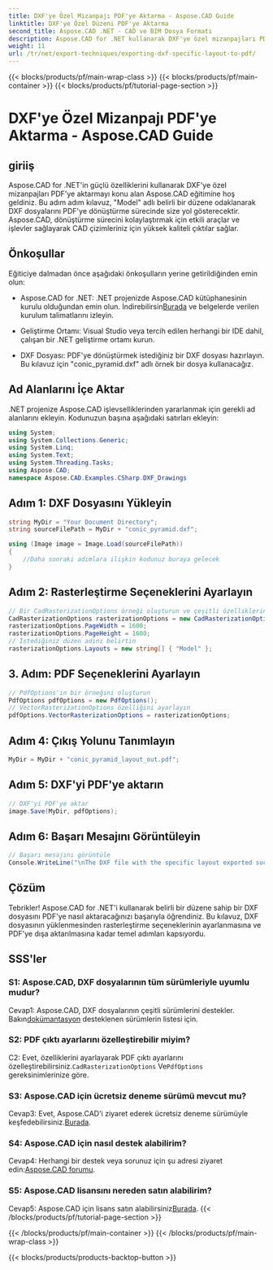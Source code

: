 ```yaml
---
title: DXF'ye Özel Mizanpajı PDF'ye Aktarma - Aspose.CAD Guide
linktitle: DXF'ye Özel Düzeni PDF'ye Aktarma
second_title: Aspose.CAD .NET - CAD ve BIM Dosya Formatı
description: Aspose.CAD for .NET kullanarak DXF'ye özel mizanpajları PDF'ye nasıl aktaracağınızı öğrenin. Verimli ve kaliteli dönüşümler için adım adım kılavuzumuzu izleyin.
weight: 11
url: /tr/net/export-techniques/exporting-dxf-specific-layout-to-pdf/
---
```


{{< blocks/products/pf/main-wrap-class >}}
{{< blocks/products/pf/main-container >}}
{{< blocks/products/pf/tutorial-page-section >}}

# DXF'ye Özel Mizanpajı PDF'ye Aktarma - Aspose.CAD Guide

## giriiş

Aspose.CAD for .NET'in güçlü özelliklerini kullanarak DXF'ye özel mizanpajları PDF'ye aktarmayı konu alan Aspose.CAD eğitimine hoş geldiniz. Bu adım adım kılavuz, "Model" adlı belirli bir düzene odaklanarak DXF dosyalarını PDF'ye dönüştürme sürecinde size yol gösterecektir. Aspose.CAD, dönüştürme sürecini kolaylaştırmak için etkili araçlar ve işlevler sağlayarak CAD çizimleriniz için yüksek kaliteli çıktılar sağlar.

## Önkoşullar

Eğiticiye dalmadan önce aşağıdaki önkoşulların yerine getirildiğinden emin olun:

- Aspose.CAD for .NET: .NET projenizde Aspose.CAD kütüphanesinin kurulu olduğundan emin olun. İndirebilirsin[Burada](https://releases.aspose.com/cad/net/) ve belgelerde verilen kurulum talimatlarını izleyin.

- Geliştirme Ortamı: Visual Studio veya tercih edilen herhangi bir IDE dahil, çalışan bir .NET geliştirme ortamı kurun.

- DXF Dosyası: PDF'ye dönüştürmek istediğiniz bir DXF dosyası hazırlayın. Bu kılavuz için "conic_pyramid.dxf" adlı örnek bir dosya kullanacağız.

## Ad Alanlarını İçe Aktar

.NET projenize Aspose.CAD işlevselliklerinden yararlanmak için gerekli ad alanlarını ekleyin. Kodunuzun başına aşağıdaki satırları ekleyin:

```csharp
using System;
using System.Collections.Generic;
using System.Linq;
using System.Text;
using System.Threading.Tasks;
using Aspose.CAD;
namespace Aspose.CAD.Examples.CSharp.DXF_Drawings

```

## Adım 1: DXF Dosyasını Yükleyin

```csharp
string MyDir = "Your Document Directory";
string sourceFilePath = MyDir + "conic_pyramid.dxf";

using (Image image = Image.Load(sourceFilePath))
{
    //Daha sonraki adımlara ilişkin kodunuz buraya gelecek
}
```

## Adım 2: Rasterleştirme Seçeneklerini Ayarlayın

```csharp
// Bir CadRasterizationOptions örneği oluşturun ve çeşitli özelliklerini ayarlayın
CadRasterizationOptions rasterizationOptions = new CadRasterizationOptions();
rasterizationOptions.PageWidth = 1600;
rasterizationOptions.PageHeight = 1600;
// İstediğiniz düzen adını belirtin
rasterizationOptions.Layouts = new string[] { "Model" };
```

## 3. Adım: PDF Seçeneklerini Ayarlayın

```csharp
// PdfOptions'ın bir örneğini oluşturun
PdfOptions pdfOptions = new PdfOptions();
// VectorRasterizationOptions özelliğini ayarlayın
pdfOptions.VectorRasterizationOptions = rasterizationOptions;
```

## Adım 4: Çıkış Yolunu Tanımlayın

```csharp
MyDir = MyDir + "conic_pyramid_layout_out.pdf";
```

## Adım 5: DXF'yi PDF'ye aktarın

```csharp
// DXF'yi PDF'ye aktar
image.Save(MyDir, pdfOptions);
```

## Adım 6: Başarı Mesajını Görüntüleyin

```csharp
// Başarı mesajını görüntüle
Console.WriteLine("\nThe DXF file with the specific layout exported successfully to PDF.\nFile saved at " + MyDir);
```

## Çözüm

Tebrikler! Aspose.CAD for .NET'i kullanarak belirli bir düzene sahip bir DXF dosyasını PDF'ye nasıl aktaracağınızı başarıyla öğrendiniz. Bu kılavuz, DXF dosyasının yüklenmesinden rasterleştirme seçeneklerinin ayarlanmasına ve PDF'ye dışa aktarılmasına kadar temel adımları kapsıyordu.

## SSS'ler

### S1: Aspose.CAD, DXF dosyalarının tüm sürümleriyle uyumlu mudur?

 Cevap1: Aspose.CAD, DXF dosyalarının çeşitli sürümlerini destekler. Bakın[dokümantasyon](https://reference.aspose.com/cad/net/) desteklenen sürümlerin listesi için.

### S2: PDF çıktı ayarlarını özelleştirebilir miyim?

C2: Evet, özelliklerini ayarlayarak PDF çıktı ayarlarını özelleştirebilirsiniz.`CadRasterizationOptions` Ve`PdfOptions` gereksinimlerinize göre.

### S3: Aspose.CAD için ücretsiz deneme sürümü mevcut mu?

 Cevap3: Evet, Aspose.CAD'i ziyaret ederek ücretsiz deneme sürümüyle keşfedebilirsiniz.[Burada](https://releases.aspose.com/).

### S4: Aspose.CAD için nasıl destek alabilirim?

 Cevap4: Herhangi bir destek veya sorunuz için şu adresi ziyaret edin:[Aspose.CAD forumu](https://forum.aspose.com/c/cad/19).

### S5: Aspose.CAD lisansını nereden satın alabilirim?

 Cevap5: Aspose.CAD için lisans satın alabilirsiniz[Burada](https://purchase.aspose.com/buy).
{{< /blocks/products/pf/tutorial-page-section >}}

{{< /blocks/products/pf/main-container >}}
{{< /blocks/products/pf/main-wrap-class >}}

{{< blocks/products/products-backtop-button >}}
